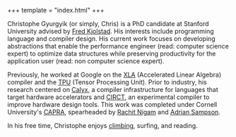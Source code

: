 +++
template = "index.html"
+++

Christophe Gyurgyik (or simply, Chris) is a PhD candidate at Stanford University advised by [Fred Kjolstad][fkjolstad]. His interests include programming language and compiler design. His current work focuses on developing abstractions that enable the performance engineer (read: computer science expert) to optimize data structures while preserving productivity for the application user (read: non computer science expert). 

Previously, he worked at Google on the [XLA][] (Accelerated Linear Algebra) compiler and the [TPU][] (Tensor Processing Unit). Prior to industry, his research centered on [Calyx][], a compiler infrastructure for languages that target hardware accelerators and [CIRCT][], an experimental compiler to improve hardware design tools. This work was completed under Cornell University's [CAPRA][], spearheaded by [Rachit Nigam][rnigam] and [Adrian Sampson][asampson].

In his free time, Christophe enjoys [climbing][mountain-project], surfing, and reading.

[fkjolstad]: https://fredrikbk.com/
[asampson]: https://www.cs.cornell.edu/~asampson/
[calyx]: https://calyxir.org
[capra]: https://capra.cs.cornell.edu/
[circt]: https://circt.llvm.org/
[rnigam]: https://www.rachitnigam.com/
[tpu]: https://en.wikipedia.org/wiki/Tensor_Processing_Unit
[xla]: https://www.tensorflow.org/xla
[mountain-project]: https://www.mountainproject.com/user/201480369/chris-gyurgyik
